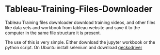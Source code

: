 # Tableau-Training-Files-Downloader
Tableau Training files downloader download training videos, and other files like data sets and workbook from tableau website and save it to the computer in the same file structure it is present.

The use of this is very simple. Either download the jupyter workbook or the python script.
On Ubuntu install selenium and download <a href="https://github.com/mozilla/geckodriver/releases">geckodriver</a>
